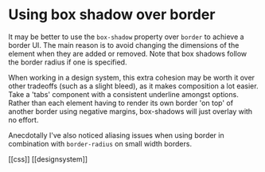 # Using box shadow over border

It may be better to use the `box-shadow` property over `border` to achieve a border UI. The main reason is to avoid changing the dimensions of the element when they are added or removed. Note that box shadows follow the border radius if one is specified.

When working in a design system, this extra cohesion may be worth it over other tradeoffs (such as a slight bleed), as it makes composition a lot easier.
Take a 'tabs' component with a consistent underline amongst options. Rather than each element having to render its own border 'on top' of another border using negative margins, box-shadows will just overlay with no effort.

Anecdotally I've also noticed aliasing issues when using border in combination with `border-radius` on small width borders.

[[css]]
[[designsystem]]